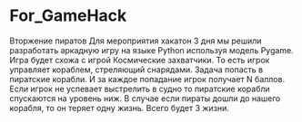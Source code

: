 # For_GameHack
Вторжение пиратов
Для мероприятия хакатон 3 дня мы решили разработать аркадную игру на языке Python используя модель Pygame. Игра будет схожа с игрой Космические захватчики. То есть игрок управляет кораблем, стреляющий снарядами. Задача попасть в пиратские корабли. И за каждое попадание игрок получает N баллов. Если игрок не успевает выстрелить в судно то пиратские корабли спускаются на уровень ниж. В случае если пираты дошли до нашего корабля, то он теряет одну жизнь. Всего будет 3 жизни.
